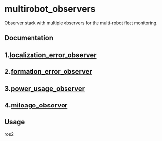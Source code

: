 # multirobot_observers
Observer stack with multiple observers for the multi-robot fleet monitoring.
## Documentation

## 1.[localization_error_observer](localization_error_observer/README.md)
## 2.[formation_error_observer](formation_error_observer/README.md)
## 3.[power_usage_observer](power_usage_observer/README.md)
## 4.[mileage_observer](mileage_observer/README.md)

## Usage
ros2